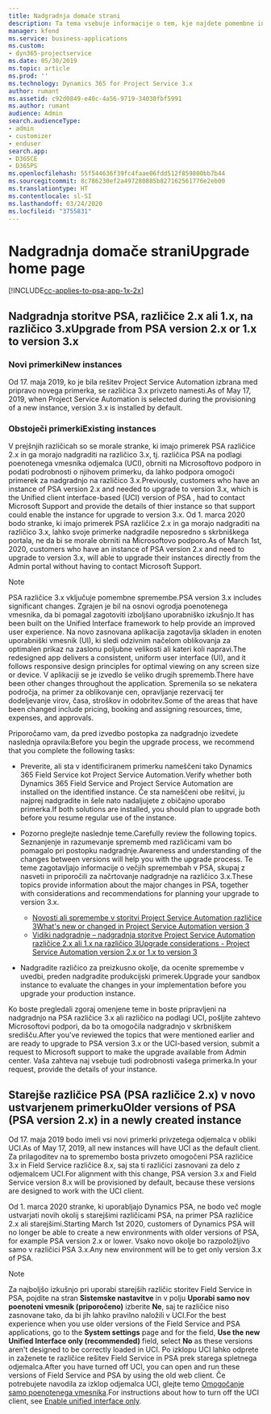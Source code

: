 ```yaml
---
title: Nadgradnja domače strani
description: Ta tema vsebuje informacije o tem, kje najdete pomembne informacije o novih in spremenjenih funkcijah aplikacije Dynamics 365 Project Service Automation, in o postopku za nadgradnjo na najnovejšo različico.
manager: kfend
ms.service: business-applications
ms.custom:
- dyn365-projectservice
ms.date: 05/30/2019
ms.topic: article
ms.prod: ''
ms.technology: Dynamics 365 for Project Service 3.x
author: rumant
ms.assetid: c92d0849-e40c-4a56-9719-34030fbf5991
ms.author: rumant
audience: Admin
search.audienceType:
- admin
- customizer
- enduser
search.app:
- D365CE
- D365PS
ms.openlocfilehash: 55f544636f39fc4faae06fdd512f859800bb7b44
ms.sourcegitcommit: 8c786230ef2a497280885b827162561776e2eb00
ms.translationtype: HT
ms.contentlocale: sl-SI
ms.lasthandoff: 03/24/2020
ms.locfileid: "3755831"
---
```

# <a name="upgrade-home-page"></a><span data-ttu-id="9e3b7-103">Nadgradnja domače strani</span><span class="sxs-lookup"><span data-stu-id="9e3b7-103">Upgrade home page</span></span>

[!INCLUDE[cc-applies-to-psa-app-1x-2x](../includes/cc-applies-to-psa-app-1x-2x.md)]

## <a name="upgrade-from-psa-version-2x-or-1x-to-version-3x"></a><span data-ttu-id="9e3b7-104">Nadgradnja storitve PSA, različice 2.x ali 1.x, na različico 3.x</span><span class="sxs-lookup"><span data-stu-id="9e3b7-104">Upgrade from PSA version 2.x or 1.x to version 3.x</span></span>

### <a name="new-instances"></a><span data-ttu-id="9e3b7-105">Novi primerki</span><span class="sxs-lookup"><span data-stu-id="9e3b7-105">New instances</span></span>

<span data-ttu-id="9e3b7-106">Od 17. maja 2019, ko je bila rešitev Project Service Automation izbrana med pripravo novega primerka, se različica 3.x privzeto namesti.</span><span class="sxs-lookup"><span data-stu-id="9e3b7-106">As of May 17, 2019, when Project Service Automation is selected during the provisioning of a new instance, version 3.x is installed by default.</span></span>

### <a name="existing-instances"></a><span data-ttu-id="9e3b7-107">Obstoječi primerki</span><span class="sxs-lookup"><span data-stu-id="9e3b7-107">Existing instances</span></span>

<span data-ttu-id="9e3b7-108">V prejšnjih različicah so se morale stranke, ki imajo primerek PSA različice 2.x in ga morajo nadgraditi na različico 3.x, tj. različica PSA na podlagi poenotenega vmesnika odjemalca (UCI), obrniti na Microsoftovo podporo in podati podrobnosti o njihovem primerku, da lahko podpora omogoči primerek za nadgradnjo na različico 3.x.</span><span class="sxs-lookup"><span data-stu-id="9e3b7-108">Previously, customers who have an instance of PSA version 2.x and needed to upgrade to version 3.x, which is the Unified client interface-based (UCI) version of PSA , had to contact Microsoft Support and provide the details of thier instance so that support could enable the instance for upgrade to version 3.x.</span></span> <span data-ttu-id="9e3b7-109">Od 1. marca 2020 bodo stranke, ki imajo primerek PSA različice 2.x in ga morajo nadgraditi na različico 3.x, lahko svoje primerke nadgradile neposredno s skrbniškega portala, ne da bi se morale obrniti na Microsoftovo podporo.</span><span class="sxs-lookup"><span data-stu-id="9e3b7-109">As of March 1st, 2020, customers who have an instance of PSA version 2.x and need to upgrade to version 3.x, will able to upgrade their instances directly from the Admin portal without having to contact Microsoft Support.</span></span>  

> [!NOTE]
> <span data-ttu-id="9e3b7-110">PSA različice 3.x vključuje pomembne spremembe.</span><span class="sxs-lookup"><span data-stu-id="9e3b7-110">PSA version 3.x includes significant changes.</span></span> <span data-ttu-id="9e3b7-111">Zgrajen je bil na osnovi ogrodja poenotenega vmesnika, da bi pomagal zagotoviti izboljšano uporabniško izkušnjo.</span><span class="sxs-lookup"><span data-stu-id="9e3b7-111">It has been built on the Unified Interface framework to help provide an improved user experience.</span></span> <span data-ttu-id="9e3b7-112">Na novo zasnovana aplikacija zagotavlja skladen in enoten uporabniški vmesnik (UI), ki sledi odzivnim načelom oblikovanja za optimalen prikaz na zaslonu poljubne velikosti ali kateri koli napravi.</span><span class="sxs-lookup"><span data-stu-id="9e3b7-112">The redesigned app delivers a consistent, uniform user interface (UI), and it follows responsive design principles for optimal viewing on any screen size or device.</span></span> <span data-ttu-id="9e3b7-113">V aplikaciji se je izvedlo še veliko drugih sprememb.</span><span class="sxs-lookup"><span data-stu-id="9e3b7-113">There have been other changes throughout the application.</span></span> <span data-ttu-id="9e3b7-114">Spremenila so se nekatera področja, na primer za oblikovanje cen, opravljanje rezervacij ter dodeljevanje virov, časa, stroškov in odobritev.</span><span class="sxs-lookup"><span data-stu-id="9e3b7-114">Some of the areas that have been changed include pricing, booking and assigning resources, time, expenses, and approvals.</span></span>

<span data-ttu-id="9e3b7-115">Priporočamo vam, da pred izvedbo postopka za nadgradnjo izvedete naslednja opravila:</span><span class="sxs-lookup"><span data-stu-id="9e3b7-115">Before you begin the upgrade process, we recommend that you complete the following tasks:</span></span>

- <span data-ttu-id="9e3b7-116">Preverite, ali sta v identificiranem primerku nameščeni tako Dynamics 365 Field Service kot Project Service Automation.</span><span class="sxs-lookup"><span data-stu-id="9e3b7-116">Verify whether both Dynamics 365 Field Service and Project Service Automation are installed on the identified instance.</span></span> <span data-ttu-id="9e3b7-117">Če sta nameščeni obe rešitvi, ju najprej nadgradite in šele nato nadaljujete z običajno uporabo primerka.</span><span class="sxs-lookup"><span data-stu-id="9e3b7-117">If both solutions are installed, you should plan to upgrade both before you resume regular use of the instance.</span></span>
- <span data-ttu-id="9e3b7-118">Pozorno preglejte naslednje teme.</span><span class="sxs-lookup"><span data-stu-id="9e3b7-118">Carefully review the following topics.</span></span> <span data-ttu-id="9e3b7-119">Seznanjenje in razumevanje sprememb med različicami vam bo pomagalo pri postopku nadgradnje.</span><span class="sxs-lookup"><span data-stu-id="9e3b7-119">Awareness and understanding of the changes between versions will help you with the upgrade process.</span></span> <span data-ttu-id="9e3b7-120">Te teme zagotavljajo informacije o večjih spremembah v PSA, skupaj z nasveti in priporočili za načrtovanje nadgradnje na različico 3.x.</span><span class="sxs-lookup"><span data-stu-id="9e3b7-120">These topics provide information about the major changes in PSA, together with considerations and recommendations for planning your upgrade to version 3.x.</span></span>

    - [<span data-ttu-id="9e3b7-121">Novosti ali spremembe v storitvi Project Service Automation različice 3</span><span class="sxs-lookup"><span data-stu-id="9e3b7-121">What's new or changed in Project Service Automation version 3</span></span>](whats-new-changed-v3.md)
    - [<span data-ttu-id="9e3b7-122">Vidiki nadgradnje – nadgradnja storitve Project Service Automation različice 2.x ali 1.x na različico 3</span><span class="sxs-lookup"><span data-stu-id="9e3b7-122">Upgrade considerations - Project Service Automation version 2.x or 1.x to version 3</span></span>](upgrade-v3.md)

- <span data-ttu-id="9e3b7-123">Nadgradite različico za preizkusno okolje, da ocenite spremembe v uvedbi, preden nadgradite produkcijski primerek.</span><span class="sxs-lookup"><span data-stu-id="9e3b7-123">Upgrade your sandbox instance to evaluate the changes in your implementation before you upgrade your production instance.</span></span>

<span data-ttu-id="9e3b7-124">Ko boste pregledali zgoraj omenjene teme in boste pripravljeni na nadgradnjo na PSA različice 3.x ali različico na podlagi UCI, pošljite zahtevo Microsoftovi podpori, da bo ta omogočila nadgradnjo v skrbniškem središču.</span><span class="sxs-lookup"><span data-stu-id="9e3b7-124">After you've reviewed the topics that were mentioned earlier and are ready to upgrade to PSA version 3.x or the UCI-based version, submit a request to Microsoft support to make the upgrade available from Admin center.</span></span> <span data-ttu-id="9e3b7-125">Vaša zahteva naj vsebuje tudi podrobnosti vašega primerka.</span><span class="sxs-lookup"><span data-stu-id="9e3b7-125">In your request, provide the details of your instance.</span></span>

## <a name="older-versions-of-psa-psa-version-2x-in-a-newly-created-instance"></a><span data-ttu-id="9e3b7-126">Starejše različice PSA (PSA različice 2.x) v novo ustvarjenem primerku</span><span class="sxs-lookup"><span data-stu-id="9e3b7-126">Older versions of PSA (PSA version 2.x) in a newly created instance</span></span>

<span data-ttu-id="9e3b7-127">Od 17. maja 2019 bodo imeli vsi novi primerki privzetega odjemalca v obliki UCI.</span><span class="sxs-lookup"><span data-stu-id="9e3b7-127">As of May 17, 2019, all new instances will have UCI as the default client.</span></span> <span data-ttu-id="9e3b7-128">Za prilagoditev na to spremembo bosta privzeto omogočeni PSA različice 3.x in Field Service različice 8.x, saj sta ti različici zasnovani za delo z odjemalcem UCI.</span><span class="sxs-lookup"><span data-stu-id="9e3b7-128">For alignment with this change, PSA version 3.x and Field Service version 8.x will be provisioned by default, because these versions are designed to work with the UCI client.</span></span>

<span data-ttu-id="9e3b7-129">Od 1. marca 2020 stranke, ki uporabljajo Dynamics PSA, ne bodo več mogle ustvarjati novih okolij s starejšimi različicami PSA, na primer PSA različice 2.x ali starejšimi.</span><span class="sxs-lookup"><span data-stu-id="9e3b7-129">Starting March 1st 2020, customers of Dynamics PSA will no longer be able to create a new environments with older versions of PSA, for example PSA version 2.x or lower.</span></span> <span data-ttu-id="9e3b7-130">Vsako novo okolje bo razpoložljivo samo v različici PSA 3.x.</span><span class="sxs-lookup"><span data-stu-id="9e3b7-130">Any new environment will be to get only version 3.x of PSA.</span></span>

> [!NOTE]
> <span data-ttu-id="9e3b7-131">Za najboljšo izkušnjo pri uporabi starejših različic storitev Field Service in PSA, pojdite na stran **Sistemske nastavitve** in v polju **Uporabi samo nov poenoteni vmesnik (priporočeno)** izberite **Ne**, saj te različice niso zasnovane tako, da bi jih lahko pravilno naložili v UCI.</span><span class="sxs-lookup"><span data-stu-id="9e3b7-131">For the best experience when you use older versions of the Field Service and PSA applications, go to the **System settings** page and for the field, **Use the new Unified Interface only (recommended)** field, select **No** as these versions aren't designed to be correctly loaded in UCI.</span></span> <span data-ttu-id="9e3b7-132">Po izklopu UCI lahko odprete in zaženete te različice rešitev Field Service in PSA prek starega spletnega odjemalca.</span><span class="sxs-lookup"><span data-stu-id="9e3b7-132">After you have turned off UCI, you can open and run these versions of Field Service and PSA by using the old web client.</span></span> <span data-ttu-id="9e3b7-133">Če potrebujete navodila za izklop odjemalca UCI, glejte temo [Omogočanje samo poenotenega vmesnika](../admin/enable-unified-interface-only.md).</span><span class="sxs-lookup"><span data-stu-id="9e3b7-133">For instructions about how to turn off the UCI client, see [Enable unified interface only](../admin/enable-unified-interface-only.md).</span></span>

